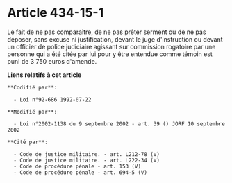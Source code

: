 # Article 434-15-1

Le fait de ne pas comparaître, de ne pas prêter serment ou de ne pas déposer, sans excuse ni justification, devant le juge
d'instruction ou devant un officier de police judiciaire agissant sur commission rogatoire par une personne qui a été citée
par lui pour y être entendue comme témoin est puni de 3 750 euros d'amende.

**Liens relatifs à cet article**

	**Codifié par**:

	  - Loi n°92-686 1992-07-22

	**Modifié par**:

	  - Loi n°2002-1138 du 9 septembre 2002 - art. 39 () JORF 10 septembre 2002

	**Cité par**:

	  - Code de justice militaire. - art. L212-78 (V)
	  - Code de justice militaire. - art. L222-34 (V)
	  - Code de procédure pénale - art. 153 (V)
	  - Code de procédure pénale - art. 694-5 (V)
